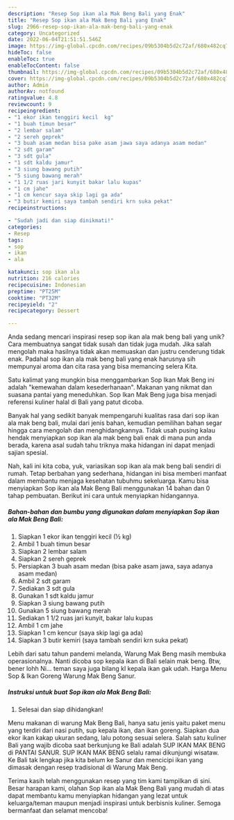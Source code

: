 ```yaml
---
description: "Resep Sop ikan ala Mak Beng Bali yang Enak"
title: "Resep Sop ikan ala Mak Beng Bali yang Enak"
slug: 2966-resep-sop-ikan-ala-mak-beng-bali-yang-enak
category: Uncategorized
date: 2022-06-04T21:51:51.546Z
image: https://img-global.cpcdn.com/recipes/09b5304b5d2c72af/680x482cq70/sop-ikan-ala-mak-beng-bali-foto-resep-utama.jpg
hideToc: false
enableToc: true
enableTocContent: false
thumbnail: https://img-global.cpcdn.com/recipes/09b5304b5d2c72af/680x482cq70/sop-ikan-ala-mak-beng-bali-foto-resep-utama.jpg
cover: https://img-global.cpcdn.com/recipes/09b5304b5d2c72af/680x482cq70/sop-ikan-ala-mak-beng-bali-foto-resep-utama.jpg
author: Admin
authorAv: notfound
ratingvalue: 4.8
reviewcount: 9
recipeingredient:
- "1 ekor ikan tenggiri kecil  kg"
- "1 buah timun besar"
- "2 lembar salam"
- "2 sereh geprek"
- "3 buah asam medan bisa pake asam jawa saya adanya asam medan"
- "2 sdt garam"
- "3 sdt gula"
- "1 sdt kaldu jamur"
- "3 siung bawang putih"
- "5 siung bawang merah"
- "1 1/2 ruas jari kunyit bakar lalu kupas"
- "1 cm jahe"
- "1 cm kencur saya skip lagi ga ada"
- "3 butir kemiri saya tambah sendiri krn suka pekat"
recipeinstructions:

- "Sudah jadi dan siap dinikmati!"
categories:
- Resep
tags:
- sop
- ikan
- ala

katakunci: sop ikan ala 
nutrition: 216 calories
recipecuisine: Indonesian
preptime: "PT25M"
cooktime: "PT32M"
recipeyield: "2"
recipecategory: Dessert

---
```





Anda sedang mencari inspirasi resep sop ikan ala mak beng bali yang unik? Cara membuatnya sangat tidak susah dan tidak juga mudah. Jika salah mengolah maka hasilnya tidak akan memuaskan dan justru cenderung tidak enak. Padahal sop ikan ala mak beng bali yang enak harusnya sih mempunyai aroma dan cita rasa yang bisa memancing selera Kita.





Satu kalimat yang mungkin bisa menggambarkan Sop Ikan Mak Beng ini adalah &#34;kemewahan dalam kesederhanaan&#34;. Makanan yang nikmat dan suasana pantai yang meneduhkan. Sop Ikan Mak Beng juga bisa menjadi referensi kuliner halal di Bali yang patut dicoba.

Banyak hal yang sedikit banyak mempengaruhi kualitas rasa dari sop ikan ala mak beng bali, mulai dari jenis bahan, kemudian pemilihan bahan segar hingga cara mengolah dan menghidangkannya. Tidak usah pusing kalau hendak menyiapkan sop ikan ala mak beng bali enak di mana pun anda berada, karena asal sudah tahu triknya maka hidangan ini dapat menjadi sajian spesial.






Nah, kali ini kita coba, yuk, variasikan sop ikan ala mak beng bali sendiri di rumah. Tetap berbahan yang sederhana, hidangan ini bisa memberi manfaat dalam membantu menjaga kesehatan tubuhmu sekeluarga. Kamu bisa menyiapkan Sop ikan ala Mak Beng Bali menggunakan 14 bahan dan 0 tahap pembuatan. Berikut ini cara untuk menyiapkan hidangannya.

<!--inarticleads1-->

##### Bahan-bahan dan bumbu yang digunakan dalam menyiapkan Sop ikan ala Mak Beng Bali:

1. Siapkan 1 ekor ikan tenggiri kecil (½ kg)
1. Ambil 1 buah timun besar
1. Siapkan 2 lembar salam
1. Siapkan 2 sereh geprek
1. Persiapkan 3 buah asam medan (bisa pake asam jawa, saya adanya asam medan)
1. Ambil 2 sdt garam
1. Sediakan 3 sdt gula
1. Gunakan 1 sdt kaldu jamur
1. Siapkan 3 siung bawang putih
1. Gunakan 5 siung bawang merah
1. Sediakan 1 1/2 ruas jari kunyit, bakar lalu kupas
1. Ambil 1 cm jahe
1. Siapkan 1 cm kencur (saya skip lagi ga ada)
1. Siapkan 3 butir kemiri (saya tambah sendiri krn suka pekat)


Lebih dari satu tahun pandemi melanda, Warung Mak Beng masih membuka operasionalnya. Nanti dicoba sop kepala ikan di Bali selain mak beng. Btw, bener lohh Ni… teman saya juga bilang kl kepala ikan gak udah. Harga Menu Sop &amp; Ikan Goreng Warung Mak Beng Sanur. 

<!--inarticleads2-->

##### Instruksi untuk buat Sop ikan ala Mak Beng Bali:


1. Selesai dan siap dihidangkan!

Menu makanan di warung Mak Beng Bali, hanya satu jenis yaitu paket menu yang terdiri dari nasi putih, sup kepala ikan, dan ikan goreng. Siapkan dua ekor ikan kakap ukuran sedang, lalu potong sesuai selera. Salah satu kuliner Bali yang wajib dicoba saat berkunjung ke Bali adalah SUP IKAN MAK BENG di PANTAI SANUR. SUP IKAN MAK BENG selalu ramai dikunjungi wisataw. Ke Bali tak lengkap jika kita belum ke Sanur dan mencicipi ikan yang dimasak dengan resep tradisional di Warung Mak Beng. 

Terima kasih telah menggunakan resep yang tim kami tampilkan di sini. Besar harapan kami, olahan Sop ikan ala Mak Beng Bali yang mudah di atas dapat membantu kamu menyiapkan hidangan yang lezat untuk keluarga/teman maupun menjadi inspirasi untuk berbisnis kuliner. Semoga bermanfaat dan selamat mencoba!
